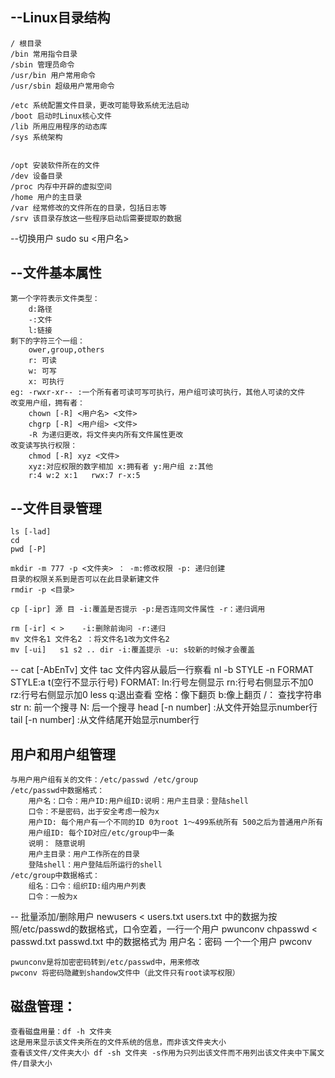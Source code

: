 --Linux目录结构
--
	/ 根目录
	/bin 常用指令目录
	/sbin 管理员命令
	/usr/bin 用户常用命令
	/usr/sbin 超级用户常用命令

	/etc 系统配置文件目录，更改可能导致系统无法启动
	/boot 启动时Linux核心文件
	/lib 所用应用程序的动态库
	/sys 系统架构


	/opt 安装软件所在的文件
	/dev 设备目录
	/proc 内存中开辟的虚拟空间
	/home 用户的主目录
	/var 经常修改的文件所在的目录，包括日志等
	/srv 该目录存放这一些程序启动后需要提取的数据

--切换用户 sudo su <用户名>

--文件基本属性
--
	第一个字符表示文件类型：
		d:路径
		-:文件
		l:链接
	剩下的字符三个一组：
		ower,group,others
		r: 可读
		w: 可写
		x: 可执行
	eg: -rwxr-xr-- :一个所有者可读可写可执行，用户组可读可执行，其他人可读的文件
	改变用户组，拥有者：
		chown [-R] <用户名> <文件>
		chgrp [-R] <用户组> <文件>
		-R 为递归更改，将文件夹内所有文件属性更改
	改变读写执行权限：
		chmod [-R] xyz <文件> 
		xyz:对应权限的数字相加 x:拥有者 y:用户组 z:其他
		r:4 w:2 x:1   rwx:7 r-x:5

--文件目录管理
--
	ls [-lad]
	cd 
	pwd [-P]

	mkdir -m 777 -p <文件夹> ： -m:修改权限 -p: 递归创建
	目录的权限关系到是否可以在此目录新建文件
	rmdir -p <目录> 

	cp [-ipr] 源 目 -i:覆盖是否提示 -p:是否连同文件属性 -r：递归调用

	rm [-ir] < >    -i:删除前询问 -r:递归
	mv 文件名1 文件名2 ：将文件名1改为文件名2
	mv [-ui]   s1 s2 .. dir -i:覆盖提示 -u: s较新的时候才会覆盖

--
	cat [-AbEnTv] 文件
	tac 文件内容从最后一行察看
	nl -b STYLE -n FORMAT <file> 
	STYLE:a t(空行不显示行号)  FORMAT: ln:行号左侧显示 rn:行号右侧显示不加0 rz:行号右侧显示加0
	less <file>
	q:退出查看
	空格：像下翻页
	b:像上翻页
	/<str>： 查找字符串str
	n: 前一个搜寻 
	N: 后一个搜寻
	head [-n number] <flie>:从文件开始显示number行
	tail [-n number] <file>:从文件结尾开始显示number行

用户和用户组管理
--
	与用户用户组有关的文件：/etc/passwd /etc/group
	/etc/passwd中数据格式：
		用户名：口令：用户ID:用户组ID:说明：用户主目录：登陆shell
		口令：不是密码，出于安全考虑一般为x
		用户ID: 每个用户有一个不同的ID 0为root 1～499系统所有 500之后为普通用户所有
		用户组ID: 每个ID对应/etc/group中一条
		说明： 随意说明
		用户主目录：用户工作所在的目录
		登陆shell：用户登陆后所运行的shell
	/etc/group中数据格式：
		组名：口令：组织ID:组内用户列表
	 	口令：一般为x
--
	批量添加/删除用户
	newusers < users.txt 
	users.txt 中的数据为按照/etc/passwd的数据格式，口令空着，一行一个用户
	pwunconv
	chpasswd < passwd.txt 
	passwd.txt 中的数据格式为 用户名：密码 一个一个用户
	pwconv

	pwunconv是将加密密码转到/etc/passwd中，用来修改
	pwconv 将密码隐藏到shandow文件中（此文件只有root读写权限）

磁盘管理：
--
	查看磁盘用量：df -h 文件夹 
	这是用来显示该文件夹所在的文件系统的信息，而非该文件夹大小
	查看该文件/文件夹大小 df -sh 文件夹 -s作用为只列出该文件而不用列出该文件夹中下属文件/目录大小





